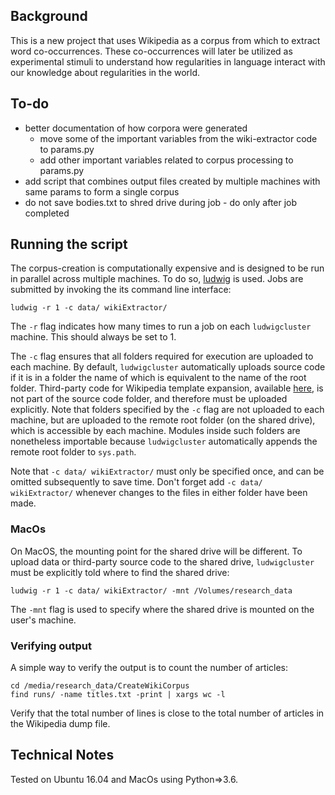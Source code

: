 

## Background

This is a new project that uses Wikipedia as a corpus from which to extract word co-occurrences. These co-occurrences will later be utilized as experimental stimuli to understand how regularities in language interact with our knowledge about regularities in the world.


## To-do

* better documentation of how corpora were generated
    * move some of the important variables from the wiki-extractor code to params.py
    * add other important variables related to corpus processing to params.py
* add script that combines output files created by multiple machines with same params to form a single corpus
* do not save bodies.txt to shred drive during job - do only after job completed
 
## Running the script

The corpus-creation is computationally expensive and is designed to be run in parallel across multiple machines.
To do so, [ludwig](https://github.com/phueb/Ludwig) is used. 
Jobs are submitted by invoking the its command line interface:

```
ludwig -r 1 -c data/ wikiExtractor/
```

The ```-r``` flag indicates how many times to run a job on each ```ludwigcluster``` machine. This should always be set to 1. 

The ```-c``` flag ensures that all folders required for execution are uploaded to each machine. 
By default, ```ludwigcluster``` automatically uploads source code if it is in a folder the name of which is equivalent to the name of the root folder.
Third-party code for Wikipedia template expansion, available [here](https://github.com/attardi/wikiextractor/wiki), is not part of the source code folder, and therefore must be uploaded explicitly. 
Note that folders specified by the ```-c``` flag are not uploaded to each machine, but are uploaded to the remote root folder (on the shared drive), which is accessible by each machine.
Modules inside such folders are nonetheless importable because ```ludwigcluster``` automatically appends the remote root folder to ```sys.path```.

Note that ```-c data/ wikiExtractor/``` must only be specified once, and can be omitted subsequently to save time. 
Don't forget add ```-c data/ wikiExtractor/``` whenever changes to the files in either folder have been made.

### MacOs

On MacOS, the mounting point for the shared drive will be different.
To upload data or third-party source code to the shared drive, ```ludwigcluster``` must be explicitly told where to find the shared drive:

```
ludwig -r 1 -c data/ wikiExtractor/ -mnt /Volumes/research_data
```
The ```-mnt``` flag is used to specify where the shared drive is mounted on the user's machine.

### Verifying output

A simple way to verify the output is to count the number of articles:

```
cd /media/research_data/CreateWikiCorpus
find runs/ -name titles.txt -print | xargs wc -l
```

Verify that the total number of lines is close to the total number of articles in the Wikipedia dump file.


## Technical Notes

Tested on Ubuntu 16.04 and MacOs using Python=>3.6.
